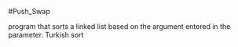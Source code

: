 #Push_Swap

program that sorts a linked list based on the argument entered in the parameter.
Turkish sort
